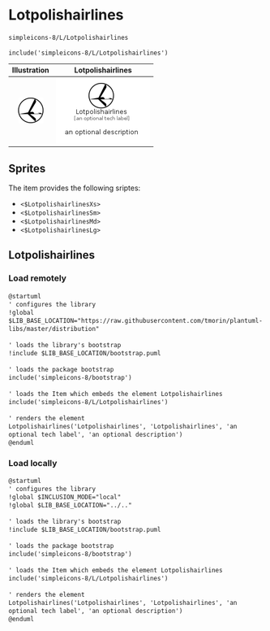 # Lotpolishairlines


```text
simpleicons-8/L/Lotpolishairlines
```

```text
include('simpleicons-8/L/Lotpolishairlines')
```



| Illustration | Lotpolishairlines |
| :---: | :---: |
| ![illustration for Illustration](../../simpleicons-8/L/Lotpolishairlines.png) | ![illustration for Lotpolishairlines](../../simpleicons-8/L/Lotpolishairlines.Local.png) |



## Sprites
The item provides the following sriptes:

- `<$LotpolishairlinesXs>`
- `<$LotpolishairlinesSm>`
- `<$LotpolishairlinesMd>`
- `<$LotpolishairlinesLg>`





## Lotpolishairlines

### Load remotely
```plantuml
@startuml
' configures the library
!global $LIB_BASE_LOCATION="https://raw.githubusercontent.com/tmorin/plantuml-libs/master/distribution"

' loads the library's bootstrap
!include $LIB_BASE_LOCATION/bootstrap.puml

' loads the package bootstrap
include('simpleicons-8/bootstrap')

' loads the Item which embeds the element Lotpolishairlines
include('simpleicons-8/L/Lotpolishairlines')

' renders the element
Lotpolishairlines('Lotpolishairlines', 'Lotpolishairlines', 'an optional tech label', 'an optional description')
@enduml
```

### Load locally
```plantuml
@startuml
' configures the library
!global $INCLUSION_MODE="local"
!global $LIB_BASE_LOCATION="../.."

' loads the library's bootstrap
!include $LIB_BASE_LOCATION/bootstrap.puml

' loads the package bootstrap
include('simpleicons-8/bootstrap')

' loads the Item which embeds the element Lotpolishairlines
include('simpleicons-8/L/Lotpolishairlines')

' renders the element
Lotpolishairlines('Lotpolishairlines', 'Lotpolishairlines', 'an optional tech label', 'an optional description')
@enduml
```

